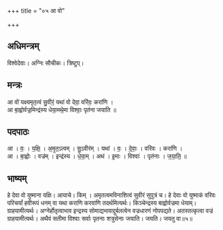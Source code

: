 +++
title = "०५ आ वो"

+++
## अधिमन्त्रम्
विश्वेदेवाः। अग्निः सौचीकः। त्रिष्टुप्।

## मन्त्रः
आ वो॑ यक्ष्यमृत॒त्वं सु॒वीरं॒ यथा॑ वो देवा॒ वरि॑वः॒ करा॑णि ।  
आ बा॒ह्वोर्वज्र॒मिन्द्र॑स्य धेया॒मथे॒मा विश्वाः॒ पृत॑ना जयाति ॥

## पदपाठः
आ । वः॒ । य॒क्षि॒ । अ॒मृ॒त॒ऽत्वम् । सु॒ऽवीर॑म् । यथा॑ । वः॒ । दे॒वाः॒ । वरि॑वः । करा॑णि ।  
आ । बा॒ह्वोः । वज्र॑म् । इन्द्र॑स्य । धे॒या॒म् । अथ॑ । इ॒माः । विश्वाः॑ । पृत॑नाः । ज॒या॒ति॒ ॥

## भाष्यम्
हे देवा वो युष्माना यक्षि। आयाचे। किम् । अमृतत्वमविनाशित्वं सुवीरं सुपुत्रं च। हे देवाः वो युष्माकं वरिवः परिचर्यां हवीरूपं धनम् वा यथा कराणि करवाणि तदर्थमित्यर्थः। किञ्चेन्द्रस्य बाह्वोर्वज्रमा धेयाम्। ग्राहयामीत्यर्थः। अग्नेर्होतृत्वाभाव इन्द्रस्य सोमाद्यभावाद्दुर्बलत्वेन वज्रधारणं नोपपद्यते। अतस्तत्कृत्वा वज्रं ग्राहयामीत्यर्थः। अथैवं सतीमा विश्वाः सर्वाः पृतनाः शत्रुसेनाः जयाति। जयति। जयतु वा॥५॥